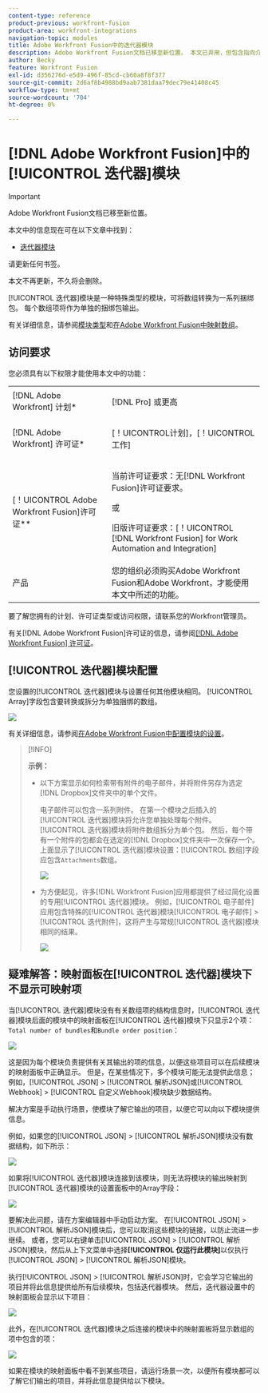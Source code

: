 ```yaml
---
content-type: reference
product-previous: workfront-fusion
product-area: workfront-integrations
navigation-topic: modules
title: Adobe Workfront Fusion中的迭代器模块
description: Adobe Workfront Fusion文档已移至新位置。 本文已弃用，但包含指向介绍此功能的新文章的链接。
author: Becky
feature: Workfront Fusion
exl-id: d356276d-e5d9-496f-85cd-cb60a8f8f377
source-git-commit: 2d6af8b4988bd9aab7381daa79dec79e41408c45
workflow-type: tm+mt
source-wordcount: '704'
ht-degree: 0%

---
```


# [!DNL Adobe Workfront Fusion]中的[!UICONTROL 迭代器]模块

>[!IMPORTANT]
>
>Adobe Workfront Fusion文档已移至新位置。
>
>本文中的信息现在可在以下文章中找到：
>
>* [迭代器模块](https://experienceleague.adobe.com/docs/workfront-fusion/using/references/modules/iterator-module.html)
>
>请更新任何书签。
>
>本文不再更新，不久将会删除。

[!UICONTROL 迭代器]模块是一种特殊类型的模块，可将数组转换为一系列捆绑包。 每个数组项将作为单独的捆绑包输出。

有关详细信息，请参阅[模块类型](../../workfront-fusion/modules/module-types.md)和[在Adobe Workfront Fusion中映射数组](../../workfront-fusion/mapping/map-an-array.md)。

## 访问要求

您必须具有以下权限才能使用本文中的功能：

<table style="table-layout:auto">
 <col> 
 <col> 
 <tbody> 
  <tr> 
    <td role="rowheader">[!DNL Adobe Workfront] 计划*</td> 
   <td> <p>[!DNL Pro] 或更高</p> </td> 
  </tr> 
  <tr data-mc-conditions=""> 
   <td role="rowheader">[!DNL Adobe Workfront] 许可证*</td> 
   <td> <p>[！UICONTROL计划]，[！UICONTROL工作]</p> </td> 
  </tr> 
  <tr> 
   <td role="rowheader">[！UICONTROL Adobe Workfront Fusion]许可证**</td> 
   <td>
   <p>当前许可证要求：无[!DNL Workfront Fusion]许可证要求。</p>
   <p>或</p>
   <p>旧版许可证要求：[！UICONTROL [!DNL Workfront Fusion] for Work Automation and Integration] </p>
   </td> 
  </tr> 
  <tr> 
   <td role="rowheader">产品</td> 
   <td>您的组织必须购买Adobe Workfront Fusion和Adobe Workfront，才能使用本文中所述的功能。</td> 
  </tr> 
 </tbody> 
</table>

要了解您拥有的计划、许可证类型或访问权限，请联系您的Workfront管理员。

有关[!DNL Adobe Workfront Fusion]许可证的信息，请参阅[[!DNL Adobe Workfront Fusion] 许可证](../../workfront-fusion/get-started/license-automation-vs-integration.md)。

## [!UICONTROL 迭代器]模块配置

您设置的[!UICONTROL 迭代器]模块与设置任何其他模块相同。 [!UICONTROL Array]字段包含要转换或拆分为单独捆绑的数组。

![](assets/set-up-iterator-350x190.jpg)

有关详细信息，请参阅[在Adobe Workfront Fusion中配置模块的设置](../../workfront-fusion/modules/configure-a-modules-settings.md)。

>[!INFO]
>
>**示例：**
>
>* 以下方案显示如何检索带有附件的电子邮件，并将附件另存为选定[!DNL Dropbox]文件夹中的单个文件。
>
>   电子邮件可以包含一系列附件。 在第一个模块之后插入的[!UICONTROL 迭代器]模块将允许您单独处理每个附件。 [!UICONTROL 迭代器]模块将附件数组拆分为单个包。 然后，每个带有一个附件的包都会在选定的[!DNL Dropbox]文件夹中一次保存一个。 上面显示了[!UICONTROL 迭代器]模块设置：[!UICONTROL 数组]字段应包含`Attachments`数组。
>
>   ![](assets/attachments-array-350x154.jpg)
>
>* 为方便起见，许多[!DNL Workfront Fusion]应用都提供了经过简化设置的专用[!UICONTROL 迭代器]模块。 例如，[!UICONTROL 电子邮件]应用包含特殊的[!UICONTROL 迭代器]模块[!UICONTROL 电子邮件] > [!UICONTROL 迭代附件]，这将产生与常规[!UICONTROL 迭代器]模块相同的结果。
>
>   ![](assets/specialized-iterators-350x135.jpg)


## 疑难解答：映射面板在[!UICONTROL 迭代器]模块下不显示可映射项

当[!UICONTROL 迭代器]模块没有有关数组项的结构信息时，[!UICONTROL 迭代器]模块后面的模块中的映射面板在[!UICONTROL 迭代器]模块下只显示2个项：`Total number of bundles`和`Bundle order position`：

![](assets/mapping-panel-doesnt-display-350x147.png)

这是因为每个模块负责提供有关其输出的项的信息，以便这些项目可以在后续模块的映射面板中正确显示。 但是，在某些情况下，多个模块可能无法提供此信息；例如，[!UICONTROL JSON] > [!UICONTROL 解析JSON]或[!UICONTROL Webhook] > [!UICONTROL 自定义Webhook]模块缺少数据结构。

解决方案是手动执行场景，使模块了解它输出的项目，以便它可以向以下模块提供信息。

例如，如果您的[!UICONTROL JSON] > [!UICONTROL 解析JSON]模块没有数据结构，如下所示：

![](assets/json-parse-json-350x285.png)

如果将[!UICONTROL 迭代器]模块连接到该模块，则无法将模块的输出映射到[!UICONTROL 迭代器]模块的设置面板中的Array字段：

![](assets/connect-iterator-module-350x146.png)

要解决此问题，请在方案编辑器中手动启动方案。 在[!UICONTROL JSON] > [!UICONTROL 解析JSON]模块后，您可以取消这些模块的链接，以防止流进一步继续。 或者，您可以右键单击[!UICONTROL JSON] > [!UICONTROL 解析JSON]模块，然后从上下文菜单中选择&#x200B;**[!UICONTROL 仅运行此模块]**&#x200B;以仅执行[!UICONTROL JSON] > [!UICONTROL 解析JSON]模块。

执行[!UICONTROL JSON] > [!UICONTROL 解析JSON]时，它会学习它输出的项目并将此信息提供给所有后续模块，包括迭代器模块。 然后，迭代器设置中的映射面板会显示以下项目：

![](assets/mapping-panel-displays-items-350x131.png)

此外，在[!UICONTROL 迭代器]模块之后连接的模块中的映射面板将显示数组的项中包含的项：

![](assets/items-contained-in-array-350x156.png)

如果在模块的映射面板中看不到某些项目，请运行场景一次，以便所有模块都可以了解它们输出的项目，并将此信息提供给以下模块。
